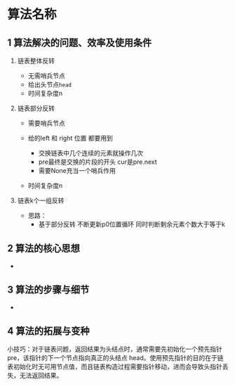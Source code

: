 # 算法名称

## 1 算法解决的问题、效率及使用条件

1. 链表整体反转
   - 无需哨兵节点
   - 给出头节点`head`
   - 时间复杂度n

2. 链表部分反转
   - 需要哨兵节点
   - 给的left 和 right 位置 都要用到
     - 交换链表中几个连续的元素就操作几次
     - pre最终是交换的片段的开头 cur是pre.next
     - 需要None充当一个哨兵作用

   - 时间复杂度n

3. 链表k个一组反转
   - 思路：
     - 基于部分反转 不断更新p0位置循环 同时判断剩余元素个数大于等于k


## 2 算法的核心思想

- 

## 3 算法的步骤与细节

- 

## 4 算法的拓展与变种

小技巧：对于链表问题，返回结果为头结点时，通常需要先初始化一个预先指针 pre，该指针的下一个节点指向真正的头结点 head。使用预先指针的目的在于链表初始化时无可用节点值，而且链表构造过程需要指针移动，进而会导致头指针丢失，无法返回结果。